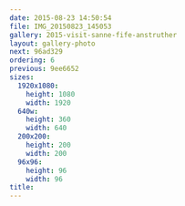 ```yaml
---
date: 2015-08-23 14:50:54
file: IMG_20150823_145053
gallery: 2015-visit-sanne-fife-anstruther
layout: gallery-photo
next: 96ad329
ordering: 6
previous: 9ee6652
sizes:
  1920x1080:
    height: 1080
    width: 1920
  640w:
    height: 360
    width: 640
  200x200:
    height: 200
    width: 200
  96x96:
    height: 96
    width: 96
title: 
---
```

